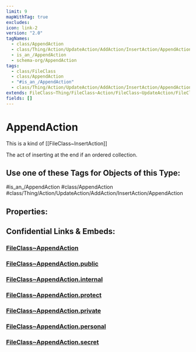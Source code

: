 ```yaml
---
limit: 9
mapWithTag: true
excludes: 
icon: link-2
version: "2.0"
tagNames:
  - class/AppendAction
  - class/Thing/Action/UpdateAction/AddAction/InsertAction/AppendAction
  - is_an_/AppendAction
  - schema-org/AppendAction
tags:
  - class/FileClass
  - class/AppendAction
  - "#is_an_/AppendAction"
  - class/Thing/Action/UpdateAction/AddAction/InsertAction/AppendAction
extends: FileClass~Thing/FileClass~Action/FileClass~UpdateAction/FileClass~AddAction/FileClass~InsertAction
fields: []
---
```


# AppendAction
This is a kind of [[FileClass~InsertAction]]

The act of inserting at the end if an ordered collection.


## Use one of these Tags for Objects of this Type:

#is_an_/AppendAction
#class/AppendAction
#class/Thing/Action/UpdateAction/AddAction/InsertAction/AppendAction

## Properties:


## Confidential Links & Embeds: 

### [FileClass~AppendAction](/_Standards/fileClass/FileClass~Thing/FileClass~Action/FileClass~UpdateAction/FileClass~AddAction/FileClass~InsertAction/FileClass~AppendAction.md) 

### [FileClass~AppendAction.public](/_public/fileClass/FileClass~Thing/FileClass~Action/FileClass~UpdateAction/FileClass~AddAction/FileClass~InsertAction/FileClass~AppendAction.public.md) 

### [FileClass~AppendAction.internal](/_internal/fileClass/FileClass~Thing/FileClass~Action/FileClass~UpdateAction/FileClass~AddAction/FileClass~InsertAction/FileClass~AppendAction.internal.md) 

### [FileClass~AppendAction.protect](/_protect/fileClass/FileClass~Thing/FileClass~Action/FileClass~UpdateAction/FileClass~AddAction/FileClass~InsertAction/FileClass~AppendAction.protect.md) 

### [FileClass~AppendAction.private](/_private/fileClass/FileClass~Thing/FileClass~Action/FileClass~UpdateAction/FileClass~AddAction/FileClass~InsertAction/FileClass~AppendAction.private.md) 

### [FileClass~AppendAction.personal](/_personal/fileClass/FileClass~Thing/FileClass~Action/FileClass~UpdateAction/FileClass~AddAction/FileClass~InsertAction/FileClass~AppendAction.personal.md) 

### [FileClass~AppendAction.secret](/_secret/fileClass/FileClass~Thing/FileClass~Action/FileClass~UpdateAction/FileClass~AddAction/FileClass~InsertAction/FileClass~AppendAction.secret.md)

